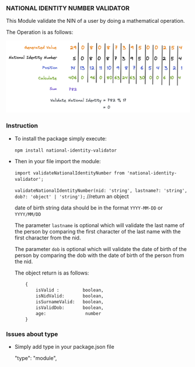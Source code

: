 ### NATIONAL IDENTITY NUMBER VALIDATOR
This Module validate the NIN of a user by doing a mathematical operation.

The Operation is as follows:

![](national-identity-calculation.png)

### Instruction

- To install the package simply execute:

    `npm install national-identity-validator`

- Then in your file import the module:

    `import validateNationalIdentityNumber from 'national-identity-validator';`

    `validateNationalIdentityNumber(nid: 'string', lastname?: 'string', dob?: 'object' | 'string');` //return an object

    date of birth string data should be in the format `YYYY-MM-DD` or `YYYY/MM/DD`

    The parameter `lastname` is optional which will validate the last name of the person by comparing the first character of the last name with the first character from the nid.

    The parameter `dob` is optional which will validate the date of birth of the person by comparing the dob with the date of birth of the person from the nid.

    The object return is as follows:

    ```
        {
            isValid :         boolean,
            isNidValid:       boolean,
            isSurnameValid:   boolean,
            isValidDob:       boolean,
            age:               number
        }
    ```
### Issues about type

- Simply add type in your package.json file

    "type": "module",